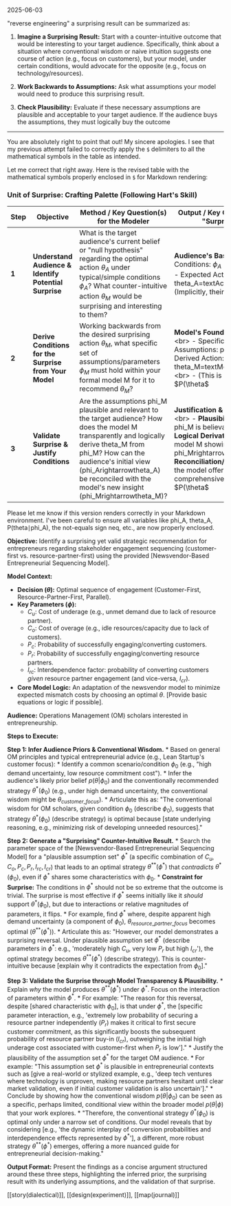 2025-06-03

"reverse engineering" a surprising result can be summarized as:

1. **Imagine a Surprising Result:** Start with a counter-intuitive outcome that would be interesting to your target audience. Specifically, think about a situation where conventional wisdom or naive intuition suggests one course of action (e.g., focus on customers), but your model, under certain conditions, would advocate for the opposite (e.g., focus on technology/resources).
    
2. **Work Backwards to Assumptions:** Ask what assumptions your model would need to produce this surprising result.
    
3. **Check Plausibility:** Evaluate if these necessary assumptions are plausible and acceptable to your target audience. If the audience buys the assumptions, they must logically buy the outcome
----
You are absolutely right to point that out! My sincere apologies. I see that my previous attempt failed to correctly apply the `$` delimiters to all the mathematical symbols in the table as intended.

Let me correct that right away. Here is the revised table with the mathematical symbols properly enclosed in `$` for Markdown rendering:

### Unit of Surprise: Crafting Palette (Following Hart's Skill)

| **Step** | **Objective**                                          | **Method / Key Question(s) for the Modeler**                                                                                                                                                                                                                                           | **Output / Key Components of the "Surprise Palette"**                                                                                                                                                                                                                                                                              |
| -------- | ------------------------------------------------------ | -------------------------------------------------------------------------------------------------------------------------------------------------------------------------------------------------------------------------------------------------------------------------------------- | ---------------------------------------------------------------------------------------------------------------------------------------------------------------------------------------------------------------------------------------------------------------------------------------------------------------------------------- |
| **1**    | **Understand Audience & Identify Potential Surprise**  | What is the target audience's current belief or "null hypothesis" regarding the optimal action $\theta_A$ under typical/simple conditions $\phi_A$? What counter-intuitive action $\theta_M$ would be surprising and interesting to them?                                              | **Audience's Baseline:** Assumed Conditions: $\phi_A$<br>- Expected Action: theta_A=textAction(phi_A) &lt;br> - (Implicitly, their $P(\\theta\$                                                                                                                                                                                    |
| **2**    | **Derive Conditions for the Surprise from Your Model** | Working backwards from the desired surprising action $\theta_M$, what specific set of assumptions/parameters $\phi_M$ must hold within your formal model M for it to recommend $\theta_M$?                                                                                             | **Model's Foundation for Surprise:** &lt;br> - Specific Model Assumptions: phi_M &lt;br> - Model-Derived Action: theta_M=textModelAction(M,phi_M) &lt;br> - (This is where your model's $P(\\theta\$                                                                                                                               |
| **3**    | **Validate Surprise & Justify Conditions**             | Are the assumptions phi_M plausible and relevant to the target audience? How does the model M transparently and logically derive theta_M from phi_M? How can the audience's initial view (phi_Arightarrowtheta_A) be reconciled with the model's new insight (phi_Mrightarrowtheta_M)? | **Justification & Palette Assembly:** &lt;br> - **Plausibility Argument:** Why phi_M is believable/relevant. &lt;br> - <br>**Logical Derivation:** Explanation of model M showing phi_Mrightarrowtheta_M. &lt;br> - **Reconciliation/Insight:** Show how the model offers a more nuanced or comprehensive view (e.g., $P(\\theta\$ |

Please let me know if this version renders correctly in your Markdown environment. I've been careful to ensure all variables like phi_A, theta_A, P(theta∣phi_A), the not-equals sign neq, etc., are now properly enclosed.

**Objective:** Identify a surprising yet valid strategic recommendation for entrepreneurs regarding stakeholder engagement sequencing (customer-first vs. resource-partner-first) using the provided [Newsvendor-Based Entrepreneurial Sequencing Model].

**Model Context:**
* **Decision ($\theta$):** Optimal sequence of engagement (Customer-First, Resource-Partner-First, Parallel).
* **Key Parameters ($\phi$):**
    * $C_u$: Cost of underage (e.g., unmet demand due to lack of resource partner).
    * $C_o$: Cost of overage (e.g., idle resources/capacity due to lack of customers).
    * $P_c$: Probability of successfully engaging/converting customers.
    * $P_r$: Probability of successfully engaging/converting resource partners.
    * $I_{rc}$: Interdependence factor: probability of converting customers *given* resource partner engagement (and vice-versa, $I_{cr}$).
* **Core Model Logic:** An adaptation of the newsvendor model to minimize expected mismatch costs by choosing an optimal $\theta$. [Provide basic equations or logic if possible].

**Audience:** Operations Management (OM) scholars interested in entrepreneurship.

**Steps to Execute:**

**Step 1: Infer Audience Priors & Conventional Wisdom.**
    * Based on general OM principles and typical entrepreneurial advice (e.g., Lean Startup's customer focus):
        * Identify a common scenario/condition $\phi_0$ (e.g., "high demand uncertainty, low resource commitment cost").
        * Infer the audience's likely prior belief $p(\theta | \phi_0)$ and the conventionally recommended strategy $\theta^*(\phi_0)$ (e.g., under high demand uncertainty, the conventional wisdom might be $\theta_{customer\_focus}$).
        * Articulate this as: "The conventional wisdom for OM scholars, given condition $\phi_0$ (describe $\phi_0$), suggests that strategy $\theta^*(\phi_0)$ (describe strategy) is optimal because [state underlying reasoning, e.g., minimizing risk of developing unneeded resources]."

**Step 2: Generate a "Surprising" Counter-Intuitive Result.**
    * Search the parameter space of the [Newsvendor-Based Entrepreneurial Sequencing Model] for a "plausible assumption set" $\phi^*$ (a specific combination of $C_u, C_o, P_c, P_r, I_{rc}, I_{cr}$) that leads to an optimal strategy $\theta^{**}(\phi^*)$ that *contradicts* $\theta^*(\phi_0)$, even if $\phi^*$ shares some characteristics with $\phi_0$.
    * **Constraint for Surprise:** The conditions in $\phi^*$ should not be so extreme that the outcome is trivial. The surprise is most effective if $\phi^*$ seems initially like it *should* support $\theta^*(\phi_0)$, but due to interactions or relative magnitudes of parameters, it flips.
        * For example, find $\phi^*$ where, despite apparent high demand uncertainty (a component of $\phi_0$), $\theta_{resource\_partner\_focus}$ becomes optimal ($\theta^{**}(\phi^*)$).
    * Articulate this as: "However, our model demonstrates a surprising reversal. Under plausible assumption set $\phi^*$ (describe parameters in $\phi^*$: e.g., 'moderately high $C_u$, very low $P_r$ but high $I_{cr}$'), the optimal strategy becomes $\theta^{**}(\phi^*)$ (describe strategy). This is counter-intuitive because [explain why it contradicts the expectation from $\phi_0$]."

**Step 3: Validate the Surprise through Model Transparency & Plausibility.**
    * Explain *why* the model produces $\theta^{**}(\phi^*)$ under $\phi^*$. Focus on the interaction of parameters within $\phi^*$.
        * For example: "The reason for this reversal, despite [shared characteristic with $\phi_0$], is that under $\phi^*$, the [specific parameter interaction, e.g., 'extremely low probability of securing a resource partner independently ($P_r$) makes it critical to first secure customer commitment, as this significantly boosts the subsequent probability of resource partner buy-in ($I_{cr}$), outweighing the initial high underage cost associated with customer-first when $P_r$ is low']."
    * Justify the plausibility of the assumption set $\phi^*$ for the target OM audience.
        * For example: "This assumption set $\phi^*$ is plausible in entrepreneurial contexts such as [give a real-world or stylized example, e.g., 'deep tech ventures where technology is unproven, making resource partners hesitant until clear market validation, even if initial customer validation is also uncertain']."
    * Conclude by showing how the conventional wisdom $p(\theta | \phi_0)$ can be seen as a specific, perhaps limited, conditional view within the broader model $p(\theta | \phi)$ that your work explores.
        * "Therefore, the conventional strategy $\theta^*(\phi_0)$ is optimal only under a narrow set of conditions. Our model reveals that by considering [e.g., 'the dynamic interplay of conversion probabilities and interdependence effects represented by $\phi^*$'], a different, more robust strategy $\theta^{**}(\phi^*)$ emerges, offering a more nuanced guide for entrepreneurial decision-making."

**Output Format:**
Present the findings as a concise argument structured around these three steps, highlighting the inferred prior, the surprising result with its underlying assumptions, and the validation of that surprise.


[[story(dialectical)]], [[design(experiment)]], [[map(journal)]]